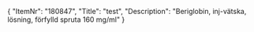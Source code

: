 {
  "ItemNr": "180847",
  "Title": "test",
  "Description": "Beriglobin, inj-vätska, lösning, förfylld spruta 160 mg/ml"
}